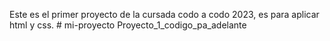 Este es el primer proyecto de la cursada codo a codo 2023, es para aplicar html y css. # mi-proyecto
Proyecto_1_codigo_pa_adelante
